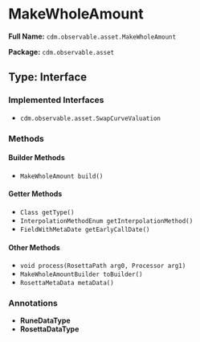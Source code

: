 # MakeWholeAmount

**Full Name:** `cdm.observable.asset.MakeWholeAmount`

**Package:** `cdm.observable.asset`

## Type: Interface

### Implemented Interfaces

- `cdm.observable.asset.SwapCurveValuation`

### Methods

#### Builder Methods

- `MakeWholeAmount build()`

#### Getter Methods

- `Class getType()`
- `InterpolationMethodEnum getInterpolationMethod()`
- `FieldWithMetaDate getEarlyCallDate()`

#### Other Methods

- `void process(RosettaPath arg0, Processor arg1)`
- `MakeWholeAmountBuilder toBuilder()`
- `RosettaMetaData metaData()`

### Annotations

- **RuneDataType**
- **RosettaDataType**

